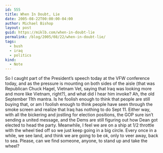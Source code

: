 ```yaml
---
id: 555
title: When In Doubt, Lie
date: 2005-08-22T00:00:00-04:00
author: Michael Bishop
layout: post
guid: https://miklb.com/when-in-doubt-lie
permalink: /blog/2005/08/22/when-in-doubt-lie/
tags:
  - bush
  - iraq
  - politics
kind:
  - Note
---
```

<p>So I caught part of the President’s speech today at the VFW conference today, and as the pressure is mounting on both sides of the aisle (that was Republican Chuck Hagel, Vietnam Vet, saying that Iraq was looking more and more like Vietnam, right?), and what did I hear him invoke?  Ah, the old September 11th mantra.  Is he foolish enough to think that people are still buying that, or am I foolish enough to think people have seen through the smoke screen and realize that Iraq has nothing to do Sept 11.  Either way, with all the bickering and jostling for election positions, the GOP sure isn’t sending a united message, and the Dems are still figuring out how Dean got elected to head the party.  Meanwhile, I feel we are on a ship at 1/2 throttle with the wheel tied off so we just keep going in a big circle.  Every once in a while, we see land, and think we are going to be ok, only to veer away, back to sea.  Please, can we find someone, anyone, to stand up and take the wheel?</p>